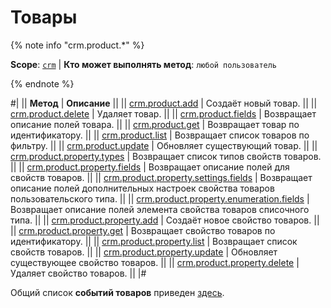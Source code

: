 # Товары

{% note info "crm.product.*" %}

**Scope**: [`crm`](../../../scopes/permissions.md) | **Кто может выполнять метод**: `любой пользователь`

{% endnote %}

#|
|| **Метод** | **Описание** ||
|| [crm.product.add](./crm-product-add.md) | Создаёт новый товар. ||
|| [crm.product.delete](./crm-product-delete.md) | Удаляет товар. ||
|| [crm.product.fields](./crm-product-fields.md) | Возвращает описание полей товара. ||
|| [crm.product.get](./crm-product-get.md) | Возвращает товар по идентификатору. ||
|| [crm.product.list](./crm-product-list.md) | Возвращает список товаров по фильтру. ||
|| [crm.product.update](./crm-product-update.md) | Обновляет существующий товар. ||
|| [crm.product.property.types](./crm-product-property-types.md) | Возвращает список типов свойств товаров. ||
|| [crm.product.property.fields](./crm-product-property-fields.md) | Возвращает описание полей для свойств товаров. ||
|| [crm.product.property.settings.fields](./crm-product-property-settings-fields.md) | Возвращает описание полей дополнительных настроек свойства товаров пользовательского типа. ||
|| [crm.product.property.enumeration.fields](./crm-product-property-enumeration-fields.md) | Возвращает описание полей элемента свойства товаров списочного типа. ||
|| [crm.product.property.add](./crm-product-property-add.md) | Создаёт новое свойство товаров. ||
|| [crm.product.property.get](./crm-product-property-get.md) | Возвращает свойство товаров по идентификатору. ||
|| [crm.product.property.list](./crm-product-property-list.md) | Возвращает список свойств товаров. ||
|| [crm.product.property.update](./crm-product-property-update.md) | Обновляет существующее свойство товаров. ||
|| [crm.product.property.delete](./crm-product-property-delete.md) | Удаляет свойство товаров. ||
|#

Общий список **событий товаров** приведен [здесь](./events-custom/index.md).
